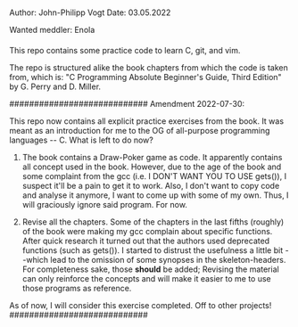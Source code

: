 #####
Author:		John-Philipp Vogt
Date:		03.05.2022

Wanted meddler: Enola
####

This repo contains some practice code to learn C, git, and vim.

The repo is structured alike the book chapters from which the code is taken from, which is:
	"C Programming Absolute Beginner's Guide, Third Edition" by G. Perry and D. Miller.

############################
Amendment 2022-07-30:

This repo now contains all explicit practice exercises from the book. It was meant as an introduction for me to the
OG of all-purpose programming languages -- C. 
What is left to do now?

1. The book contains a Draw-Poker game as code.
It apparently contains all concept used in the book. However, due to the age of the book and some complaint from the gcc
(i.e. I DON'T WANT YOU TO USE gets()), I suspect it'll be a pain to get it to work. Also, I don't want to copy code and analyse it anymore, I want to come up with some of my own. Thus, I will graciously ignore said program. For now.

2. Revise all the chapters.
Some of the chapters in the last fifths (roughly) of the book were making my gcc complain about specific functions. After quick research it turned out that the authors used deprecated functions (such as gets()). I started to distrust the usefulness a little bit --which lead to the omission of some synopses in the skeleton-headers. For completeness sake, those **should** be added; Revising the material can only reinforce the concepts and will make it easier to me to use those programs as reference.

As of now, I will consider this exercise completed. Off to other projects!
############################

